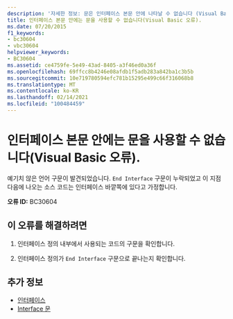 ```yaml
---
description: '자세한 정보: 문은 인터페이스 본문 안에 나타날 수 없습니다 (Visual Basic 오류).'
title: 인터페이스 본문 안에는 문을 사용할 수 없습니다(Visual Basic 오류).
ms.date: 07/20/2015
f1_keywords:
- bc30604
- vbc30604
helpviewer_keywords:
- BC30604
ms.assetid: ce4759fe-5e49-43ad-8405-a3f46ed0a36f
ms.openlocfilehash: 69ffcc8b4246e08afdb1f5adb283a842ba1c3b5b
ms.sourcegitcommit: 10e719780594efc781b15295e499c66f316068b8
ms.translationtype: MT
ms.contentlocale: ko-KR
ms.lasthandoff: 02/14/2021
ms.locfileid: "100484459"
---
```

# <a name="statement-cannot-appear-within-an-interface-body-visual-basic-error"></a>인터페이스 본문 안에는 문을 사용할 수 없습니다(Visual Basic 오류).

예기치 않은 언어 구문이 발견되었습니다. `End Interface` 구문이 누락되었고 이 지점 다음에 나오는 소스 코드는 인터페이스 바깥쪽에 있다고 가정합니다.  
  
 **오류 ID:** BC30604  
  
## <a name="to-correct-this-error"></a>이 오류를 해결하려면  
  
1. 인터페이스 정의 내부에서 사용되는 코드의 구문을 확인합니다.  
  
2. 인터페이스 정의가 `End Interface` 구문으로 끝나는지 확인합니다.  
  
## <a name="see-also"></a>추가 정보

- [인터페이스](../programming-guide/language-features/interfaces/index.md)
- [Interface 문](../language-reference/statements/interface-statement.md)
